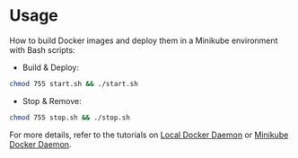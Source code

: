 # Usage

How to build Docker images and deploy them in a Minikube environment with Bash scripts:

* Build & Deploy: 
```bash
chmod 755 start.sh && ./start.sh
```

* Stop & Remove:
```bash
chmod 755 stop.sh && ./stop.sh
```

For more details, refer to the tutorials on [Local Docker Daemon](https://github.com/LamSut/Play-with-Containers/blob/main/2.backend/flask/tutorial-local.md) or [Minikube Docker Daemon](https://github.com/LamSut/Play-with-Containers/blob/main/2.backend/flask/tutorial-minikube.md).
